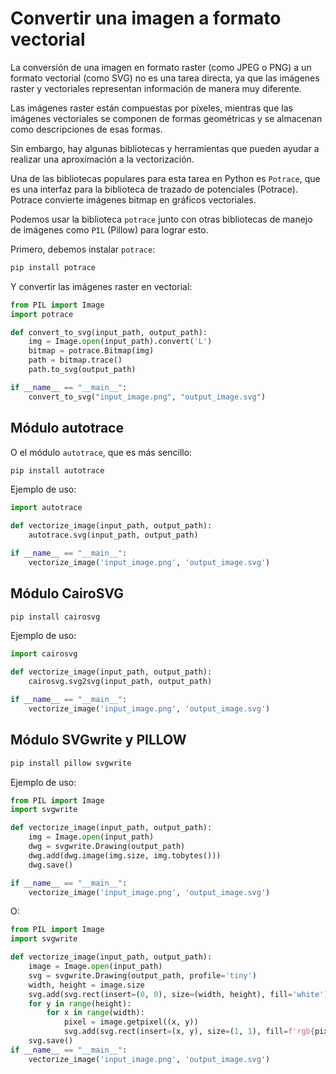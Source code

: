 # Convertir una imagen a formato vectorial

La conversión de una imagen en formato raster (como JPEG o PNG) a un formato vectorial (como SVG) no es una tarea directa, ya que las imágenes raster y vectoriales representan información de manera muy diferente.

Las imágenes raster están compuestas por píxeles, mientras que las imágenes vectoriales se componen de formas geométricas y se almacenan como descripciones de esas formas.

Sin embargo, hay algunas bibliotecas y herramientas que pueden ayudar a realizar una aproximación a la vectorización.

Una de las bibliotecas populares para esta tarea en Python es `Potrace`, que es una interfaz para la biblioteca de trazado de potenciales (Potrace). Potrace convierte imágenes bitmap en gráficos vectoriales.

Podemos usar la biblioteca `potrace` junto con otras bibliotecas de manejo de imágenes como `PIL` (Pillow) para lograr esto.

Primero, debemos instalar `potrace`:

``` sh
pip install potrace
```

Y convertir las imágenes raster en vectorial:

``` py
from PIL import Image
import potrace

def convert_to_svg(input_path, output_path):
    img = Image.open(input_path).convert('L')
    bitmap = potrace.Bitmap(img)
    path = bitmap.trace()
    path.to_svg(output_path)

if __name__ == "__main__":
    convert_to_svg("input_image.png", "output_image.svg")
```

## Módulo autotrace

O el módulo `autotrace`, que es más sencillo:

``` sh
pip install autotrace
```

Ejemplo de uso:

``` py
import autotrace

def vectorize_image(input_path, output_path):
    autotrace.svg(input_path, output_path)

if __name__ == "__main__":
    vectorize_image('input_image.png', 'output_image.svg')
```


## Módulo CairoSVG

``` sh
pip install cairosvg
```

Ejemplo de uso:

``` py
import cairosvg

def vectorize_image(input_path, output_path):
    cairosvg.svg2svg(input_path, output_path)

if __name__ == "__main__":
    vectorize_image('input_image.png', 'output_image.svg')
```

## Módulo SVGwrite y PILLOW

``` sh
pip install pillow svgwrite
```

Ejemplo de uso:

``` py
from PIL import Image
import svgwrite

def vectorize_image(input_path, output_path):
    img = Image.open(input_path)
    dwg = svgwrite.Drawing(output_path)
    dwg.add(dwg.image(img.size, img.tobytes()))
    dwg.save()

if __name__ == "__main__":
    vectorize_image('input_image.png', 'output_image.svg')
```

O:

``` py
from PIL import Image
import svgwrite

def vectorize_image(input_path, output_path):
    image = Image.open(input_path)
    svg = svgwrite.Drawing(output_path, profile='tiny')
    width, height = image.size
    svg.add(svg.rect(insert=(0, 0), size=(width, height), fill='white'))
    for y in range(height):
        for x in range(width):
            pixel = image.getpixel((x, y))
            svg.add(svg.rect(insert=(x, y), size=(1, 1), fill=f'rgb{pixel}'))
    svg.save()
if __name__ == "__main__":
    vectorize_image('input_image.png', 'output_image.svg')
```

